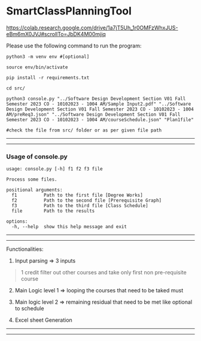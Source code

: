 # SmartClassPlanningTool

https://colab.research.google.com/drive/1a7jT5Uh_1r0OMFzWhxJUS-eBm6mX0JVJ#scrollTo=JbDK4M00mjiq 

Please use the following command to run the program:
```
python3 -m venv env #[optional]

source env/bin/activate

pip install -r requirements.txt

cd src/

python3 console.py "../Software Design Development Section V01 Fall Semester 2023 CO - 10102023 - 1004 AM/Sample Input2.pdf" "../Software Design Development Section V01 Fall Semester 2023 CO - 10102023 - 1004 AM/preReq3.json" "../Software Design Development Section V01 Fall Semester 2023 CO - 10102023 - 1004 AM/courseSchedule.json" "Plan1file"

#check the file from src/ folder or as per given file path

```

---
---

### Usage of console.py 
```
usage: console.py [-h] f1 f2 f3 file

Process some files.

positional arguments:
  f1          Path to the first file [Degree Works]
  f2          Path to the second file [Prerequisite Graph]
  f3          Path to the third file [Class Schedule]
  file        Path to the results

options:
  -h, --help  show this help message and exit
```
---
---
Functionalities:

1) Input parsing => 3 inputs
> 1 credit filter out other courses and take only first non pre-requisite course

2) Main Logic level 1 => looping the courses that need to be taked must


3) Main logic level 2 => remaining residual that need to be met like optional to schedule


4) Excel sheet Generation
---
---
